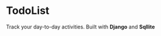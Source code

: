 # TodoList
Track your day-to-day activities.
Built with <strong>Django</strong> and <strong>Sqllite</strong>
